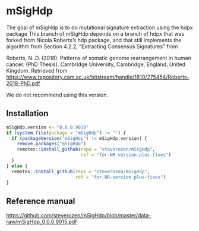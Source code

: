 
<!-- README.md is generated from README.Rmd. Please edit that file -->

# mSigHdp

The goal of mSigHdp is to do mutational signature extraction using the
hdpx package This branch of mSigHdp depends on a branch of hdpx that was
forked from Nicola Roberts’s hdp package, and that still implements the
algorithm from Section 4.2.2, “Extracting Consensus Signatures” from

Roberts, N. D. (2018). Patterns of somatic genome rearrangement in human
cancer. (PhD Thesis). Cambridge University, Cambridge, England, United
Kingdom. Retrieved from
<https://www.repository.cam.ac.uk/bitstream/handle/1810/275454/Roberts-2018-PhD.pdf>

We do not recommend using this version.

## Installation

``` r
mSigHdp.version <- "0.0.0.9019"
if (system.file(package = "mSigHdp") != "") {
  if (packageVersion("mSigHdp") != mSigHdp.version) {
    remove.packages("mSigHdp")
    remotes::install_github(repo = "steverozen/mSigHdp", 
                            ref = "for-NR-version-plus-fixes")
  }
} else {
  remotes::install_github(repo = "steverozen/mSigHdp", 
                          ref = "for-NR-version-plus-fixes")
}
```

## Reference manual

<https://github.com/steverozen/mSigHdp/blob/master/data-raw/mSigHdp_0.0.0.9015.pdf>
